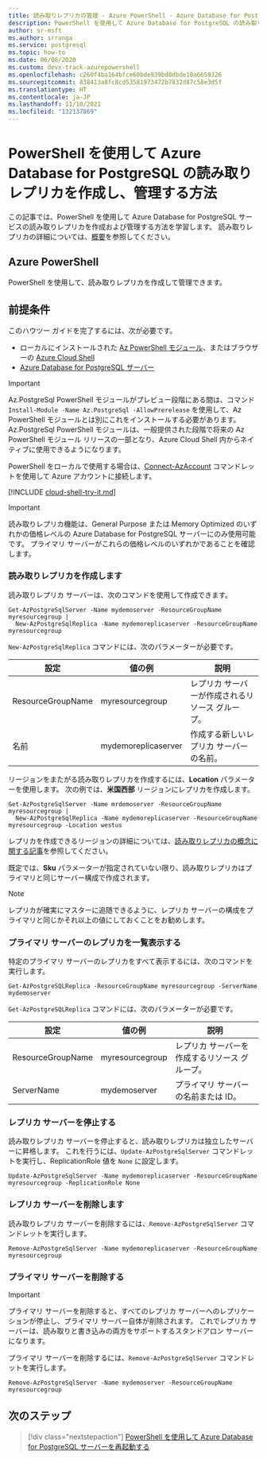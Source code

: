 ```yaml
---
title: 読み取りレプリカの管理 - Azure PowerShell - Azure Database for PostgreSQL
description: PowerShell を使用して Azure Database for PostgreSQL の読み取りレプリカを設定し、管理する方法について説明します。
author: sr-msft
ms.author: srranga
ms.service: postgresql
ms.topic: how-to
ms.date: 06/08/2020
ms.custom: devx-track-azurepowershell
ms.openlocfilehash: c260f4ba164bfce60bde939bd8dbde10a6659326
ms.sourcegitcommit: 838413a8fc8cd53581973472b7832d87c58e3d5f
ms.translationtype: HT
ms.contentlocale: ja-JP
ms.lasthandoff: 11/10/2021
ms.locfileid: "132137869"
---
```

# <a name="how-to-create-and-manage-read-replicas-in-azure-database-for-postgresql-using-powershell"></a>PowerShell を使用して Azure Database for PostgreSQL の読み取りレプリカを作成し、管理する方法

この記事では、PowerShell を使用して Azure Database for PostgreSQL サービスの読み取りレプリカを作成および管理する方法を学習します。 読み取りレプリカの詳細については、[概要](concepts-read-replicas.md)を参照してください。

## <a name="azure-powershell"></a>Azure PowerShell

PowerShell を使用して、読み取りレプリカを作成して管理できます。

## <a name="prerequisites"></a>前提条件

このハウツー ガイドを完了するには、次が必要です。

- ローカルにインストールされた [Az PowerShell モジュール](/powershell/azure/install-az-ps)、またはブラウザーの [Azure Cloud Shell](https://shell.azure.com/)
- [Azure Database for PostgreSQL サーバー](quickstart-create-postgresql-server-database-using-azure-powershell.md)

> [!IMPORTANT]
> Az.PostgreSql PowerShell モジュールがプレビュー段階にある間は、コマンド `Install-Module -Name Az.PostgreSql -AllowPrerelease` を使用して、Az PowerShell モジュールとは別にこれをインストールする必要があります。
> Az.PostgreSql PowerShell モジュールは、一般提供された段階で将来の Az PowerShell モジュール リリースの一部となり、Azure Cloud Shell 内からネイティブに使用できるようになります。

PowerShell をローカルで使用する場合は、[Connect-AzAccount](/powershell/module/az.accounts/connect-azaccount) コマンドレットを使用して Azure アカウントに接続します。

[!INCLUDE [cloud-shell-try-it.md](../../includes/cloud-shell-try-it.md)]

> [!IMPORTANT]
> 読み取りレプリカ機能は、General Purpose または Memory Optimized のいずれかの価格レベルの Azure Database for PostgreSQL サーバーにのみ使用可能です。 プライマリ サーバーがこれらの価格レベルのいずれかであることを確認します。

### <a name="create-a-read-replica"></a>読み取りレプリカを作成します

読み取りレプリカ サーバーは、次のコマンドを使用して作成できます。

```azurepowershell-interactive
Get-AzPostgreSqlServer -Name mydemoserver -ResourceGroupName myresourcegroup |
  New-AzPostgreSqlReplica -Name mydemoreplicaserver -ResourceGroupName myresourcegroup
```

`New-AzPostgreSqlReplica` コマンドには、次のパラメーターが必要です。

| 設定 | 値の例 | 説明  |
| --- | --- | --- |
| ResourceGroupName |  myresourcegroup |  レプリカ サーバーが作成されるリソース グループ。  |
| 名前 | mydemoreplicaserver | 作成する新しいレプリカ サーバーの名前。 |

リージョンをまたがる読み取りレプリカを作成するには、**Location** パラメーターを使用します。 次の例では、**米国西部** リージョンにレプリカを作成します。

```azurepowershell-interactive
Get-AzPostgreSqlServer -Name mrdemoserver -ResourceGroupName myresourcegroup |
  New-AzPostgreSqlReplica -Name mydemoreplicaserver -ResourceGroupName myresourcegroup -Location westus
```

レプリカを作成できるリージョンの詳細については、[読み取りレプリカの概念に関する記事](concepts-read-replicas.md)を参照してください。

既定では、**Sku** パラメーターが指定されていない限り、読み取りレプリカはプライマリと同じサーバー構成で作成されます。

> [!NOTE]
> レプリカが確実にマスターに追随できるように、レプリカ サーバーの構成をプライマリと同じかそれ以上の値にしておくことをお勧めします。

### <a name="list-replicas-for-a-primary-server"></a>プライマリ サーバーのレプリカを一覧表示する

特定のプライマリ サーバーのレプリカをすべて表示するには、次のコマンドを実行します。

```azurepowershell-interactive
Get-AzPostgreSQLReplica -ResourceGroupName myresourcegroup -ServerName mydemoserver
```

`Get-AzPostgreSQLReplica` コマンドには、次のパラメーターが必要です。

| 設定 | 値の例 | 説明  |
| --- | --- | --- |
| ResourceGroupName |  myresourcegroup |  レプリカ サーバーを作成するリソース グループ。  |
| ServerName | mydemoserver | プライマリ サーバーの名前または ID。 |

### <a name="stop-a-replica-server"></a>レプリカ サーバーを停止する

読み取りレプリカ サーバーを停止すると、読み取りレプリカは独立したサーバーに昇格します。 これを行うには、`Update-AzPostgreSqlServer` コマンドレットを実行し、ReplicationRole 値を `None` に設定します。

```azurepowershell-interactive
Update-AzPostgreSqlServer -Name mydemoreplicaserver -ResourceGroupName myresourcegroup -ReplicationRole None
```

### <a name="delete-a-replica-server"></a>レプリカ サーバーを削除します

読み取りレプリカ サーバーを削除するには、`Remove-AzPostgreSqlServer` コマンドレットを実行します。

```azurepowershell-interactive
Remove-AzPostgreSqlServer -Name mydemoreplicaserver -ResourceGroupName myresourcegroup
```

### <a name="delete-a-primary-server"></a>プライマリ サーバーを削除する

> [!IMPORTANT]
> プライマリ サーバーを削除すると、すべてのレプリカ サーバーへのレプリケーションが停止し、プライマリ サーバー自体が削除されます。 これでレプリカ サーバーは、読み取りと書き込みの両方をサポートするスタンドアロン サーバーになります。

プライマリ サーバーを削除するには、`Remove-AzPostgreSqlServer` コマンドレットを実行します。

```azurepowershell-interactive
Remove-AzPostgreSqlServer -Name mydemoserver -ResourceGroupName myresourcegroup
```

## <a name="next-steps"></a>次のステップ

> [!div class="nextstepaction"]
> [PowerShell を使用して Azure Database for PostgreSQL サーバーを再起動する](howto-restart-server-powershell.md)
